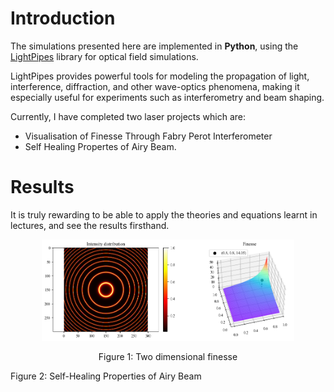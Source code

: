 # Introduction
The simulations presented here are implemented in **Python**, using the [LightPipes](https://opticspy.github.io/lightpipes/) library for optical field simulations.  

LightPipes provides powerful tools for modeling the propagation of light, interference, diffraction, and other wave-optics phenomena, making it especially useful for experiments such as interferometry and beam shaping.  

Currently, I have completed two laser projects which are:
- Visualisation of Finesse Through Fabry Perot Interferometer
- Self Healing Propertes of Airy Beam.

# Results
It is truly rewarding to be able to apply the theories and equations learnt in lectures, and see the results firsthand.


<p align="center">
  <img src="./images/fabry-perot-finesse-2.png" alt="img5" width="80%">
</p>
<p align="center">
Figure 1: Two dimensional finesse
</p>

<p align="center>
  https://github.com/user-attachments/assets/c63416cf-cb95-4a47-bab9-21d15e8805c9
</p>
<p align="center>
Figure 2: Self-Healing Properties of Airy Beam
</p>
